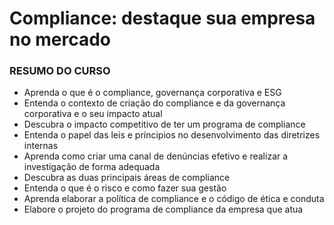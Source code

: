 #  Compliance: destaque sua empresa no mercado

### RESUMO DO CURSO

- Aprenda o que é o compliance, governança corporativa e ESG
- Entenda o contexto de criação do compliance e da governança corporativa e o seu impacto atual
- Descubra o impacto competitivo de ter um programa de compliance
- Entenda o papel das leis e príncipios no desenvolvimento das diretrizes internas
- Aprenda como criar uma canal de denúncias efetivo e realizar a investigação de forma adequada
- Descubra as duas principais áreas de compliance
- Entenda o que é o risco e como fazer sua gestão
- Aprenda elaborar a política de compliance e o código de ética e conduta
- Elabore o projeto do programa de compliance da empresa que atua
